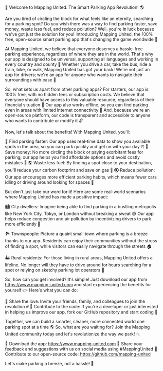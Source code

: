 🚀 Welcome to Mapping United: The Smart Parking App Revolution! 🌎

Are you tired of circling the block for what feels like an eternity, searching for a parking spot? Do you wish there was a way to find parking faster, save money, waste less fuel, and reduce pollution? Well, you're in luck because we've got just the solution for you! Introducing Mapping United, the 100% free, open-source smart parking app that's changing the game worldwide 🌈

At Mapping United, we believe that everyone deserves a hassle-free parking experience, regardless of where they are in the world. That's why our app is designed to be universal, supporting all languages and working in every country and county 🎉 Whether you drive a car, take the bus, ride a train, bike, or walk, Mapping United has got your back! We're not just an app for drivers; we're an app for anyone who wants to navigate their surroundings with ease 💪

So, what sets us apart from other parking apps? For starters, our app is 100% free, with no hidden fees or subscription costs. We believe that everyone should have access to this valuable resource, regardless of their financial situation 💸 Our app also works offline, so you can find parking even in areas with limited internet connectivity 📱 And, because we're an open-source platform, our code is transparent and accessible to anyone who wants to contribute or modify it 🔓

Now, let's talk about the benefits! With Mapping United, you'll:

🔴 Find parking faster: Our app uses real-time data to show you available spots in the area, so you can park quickly and get on with your day ⏰
💸 Save money: No more circling the block or paying exorbitant fees for parking; our app helps you find affordable options and avoid costly mistakes 💸
🌎 Waste less fuel: By finding a spot close to your destination, you'll reduce your carbon footprint and save on gas 🚗
🔇 Reduce pollution: Our app encourages more efficient parking habits, which means fewer cars idling or driving around looking for spaces 🌟

But don't just take our word for it! Here are some real-world scenarios where Mapping United has made a positive impact:

🏙️ City dwellers: Imagine being able to find parking in a bustling metropolis like New York City, Tokyo, or London without breaking a sweat 😅 Our app helps reduce congestion and air pollution by incentivizing drivers to park more efficiently 🌃

🏞️ Townspeople: Picture a quaint small town where parking is a breeze thanks to our app. Residents can enjoy their communities without the stress of finding a spot, while visitors can easily navigate through the streets 🏠

🏜️ Rural residents: For those living in rural areas, Mapping United offers a lifeline. No longer will they have to drive around for hours searching for a spot or relying on sketchy parking lot operators 🌄

So, how can you get involved? It's simple! Just download our app from https://www.mapping-united.com and start experiencing the benefits for yourself 👉 Here's what you can do:

🔹 Share the love: Invite your friends, family, and colleagues to join the revolution 💕
🔹 Contribute to the code: If you're a developer or just interested in helping us improve our app, fork our GitHub repository and start coding 🔧

Together, we can build a smarter, cleaner, more connected world one parking spot at a time 🌎 So, what are you waiting for? Join the Mapping United community today and let's revolutionize the way we park! 💥

🔴 Download the app: https://www.mapping-united.com
💬 Share your feedback and suggestions with us on social media using #MappingUnited
🤝 Contribute to our open-source code: https://github.com/mapping-united

Let's make parking a breeze, not a hassle! 🌟